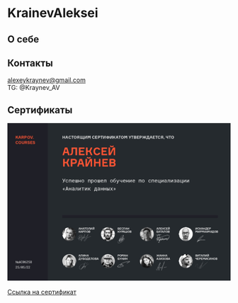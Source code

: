 # KrainevAleksei

## О себе

##  Контакты

alexeykraynev@gmail.com  
TG: @Kraynev_AV

## Сертификаты

![](KC_certificate.jpeg)

[Ссылка на сертификат](https://lab.karpov.courses/certificate/d99f4a89-78d6-4cdf-869e-82a445ba4071/)  

